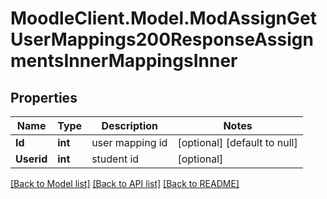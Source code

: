 # MoodleClient.Model.ModAssignGetUserMappings200ResponseAssignmentsInnerMappingsInner

## Properties

Name | Type | Description | Notes
------------ | ------------- | ------------- | -------------
**Id** | **int** | user mapping id | [optional] [default to null]
**Userid** | **int** | student id | [optional] 

[[Back to Model list]](../README.md#documentation-for-models) [[Back to API list]](../README.md#documentation-for-api-endpoints) [[Back to README]](../README.md)

